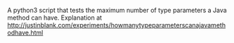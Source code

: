 A python3 script that tests the maximum number of type parameters a
Java method can have. Explanation at http://justinblank.com/experiments/howmanytypeparameterscanajavamethodhave.html